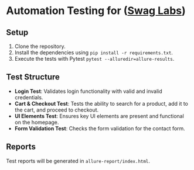 # Automation Testing for ([Swag Labs](https://www.saucedemo.com/))

## Setup
1. Clone the repository.
2. Install the dependencies using `pip install -r requirements.txt`.
3. Execute the tests with Pytest `pytest --alluredir=allure-results`.

## Test Structure
- **Login Test**: Validates login functionality with valid and invalid credentials.
- **Cart & Checkout Test**: Tests the ability to search for a product, add it to the cart, and proceed to checkout.
- **UI Elements Test**: Ensures key UI elements are present and functional on the homepage.
- **Form Validation Test**: Checks the form validation for the contact form.

## Reports
Test reports will be generated in `allure-report/index.html`.
